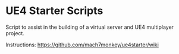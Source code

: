 # UE4 Starter Scripts
Script to assist in the building of a virtual server and UE4 multiplayer project.

Instructions: https://github.com/mach7monkey/ue4starter/wiki

